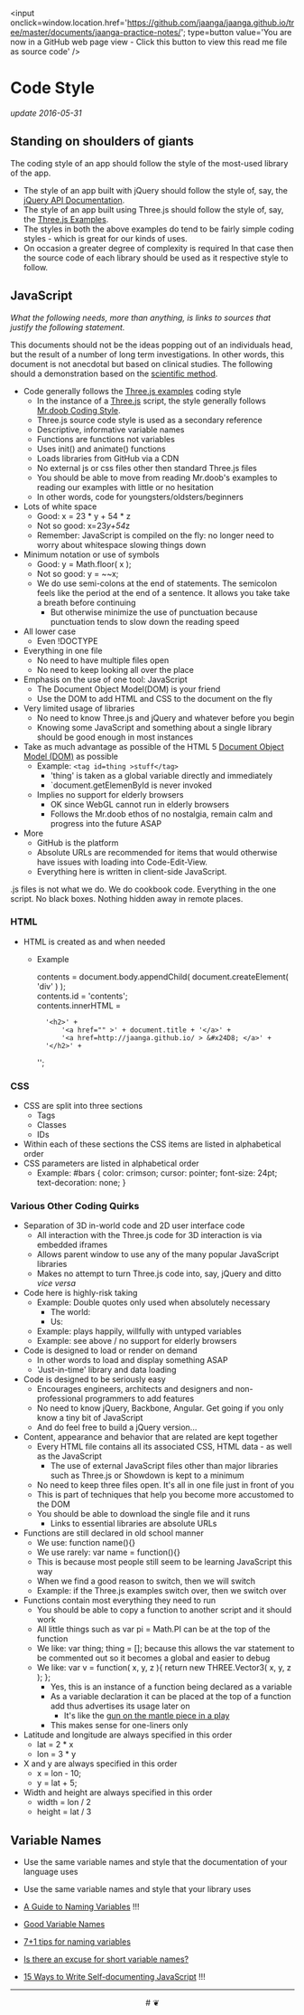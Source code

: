 <span style=display:none; >[You are now in a GitHub source code view - click this link to view this read me file as a web page]
( http://jaanga.github.io/documents/jaanga-practice-notes/ "View file as a web page." ) </span>
<input onclick=window.location.href='https://github.com/jaanga/jaanga.github.io/tree/master/documents/jaanga-practice-notes/'; type=button  value='You are now in a GitHub web page view - Click this button to view this read me file as source code' />


Code Style
===

_update 2016-05-31_

## Standing on shoulders of giants

The coding style of an app should follow the style of the most-used library of the app.
* The style of an app built with jQuery should follow the style of, say, the [jQuery API Documentation]( http://api.jquery.com/ ). 
* The style of an app built using Three.js should follow the style of, say, the [Three.js Examples]( http://mrdoob.github.io/three.js/examples/ ).
* The styles in both the above examples do tend to be fairly simple coding styles - which is great for our kinds of uses.
* On occasion a greater degree of complexity is required In that case then the source code of each library should be used as it respective style to follow.


## JavaScript

_What the following needs, more than anything, is links to sources that justify the following statement._

This documents should not be the ideas popping out of an individuals head, but the result of a number of long term investigations.
In other words, this document is not anecdotal but based on clinical studies. 
The following should a demonstration based on the [scientific method]( https://en.wikipedia.org/wiki/Scientific_method ).

* Code generally follows the [Three.js examples]( http://mrdoob.github.io/three.js/examples/ ) coding style
	* In the instance of a [Three.js]( http://threejs.org ) script, the style generally follows [Mr.doob Coding Style]( https://github.com/mrdoob/three.js/wiki/Mr.doob%27s-Code-Style%E2%84%A2 ).
	* Three.js source code style is used as a secondary reference
	* Descriptive, informative variable names
	* Functions are functions not variables
	* Uses init() and animate() functions
	* Loads libraries from GitHub via a CDN
	* No external js or css files other then standard Three.js files
	* You should be able to move from reading Mr.doob's examples to reading our examples with little or no hesitation
	* In other words, code for youngsters/oldsters/beginners
* Lots of white space
	* Good: x = 23 * y + 54 * z
	* Not so good: x=23*y+54*z
	* Remember: JavaScript is compiled on the fly: no longer need to worry about whitespace slowing things down
* Minimum notation or use of symbols
	* Good: y = Math.floor( x );
	* Not so good: y = ~~x;
	* We do use semi-colons at the end of statements. The semicolon feels like the period at the end of a sentence. It allows you take take a breath before continuing
		* But otherwise minimize the use of punctuation because punctuation tends to slow down the reading speed
* All lower case
	* Even !DOCTYPE
* Everything in one file
	* No need to have multiple files open 
	* No need to keep looking all over the place 
* Emphasis on the use of one tool: JavaScript
	* The Document Object Model(DOM) is your friend
	* Use the DOM to add HTML and CSS to the document on the fly
* Very limited usage of libraries
	* No need to know Three.js and jQuery and whatever before you begin
	* Knowing some JavaScript and something about a single library should be good enough in most instances
* Take as much advantage as possible of the HTML 5 [Document Object Model (DOM)]( http://en.wikipedia.org/wiki/Document_Object_Model ) as possible
	* Example: `<tag id=thing >stuff</tag>`
		* 'thing' is taken as a global variable directly and immediately
		* `document.getElemenById is never invoked
	* Implies no support for elderly browsers
		* OK since WebGL cannot run in elderly browsers
		* Follows the Mr.doob ethos of no nostalgia, remain calm and progress into the future ASAP
* More
	* GitHub is the platform
	* Absolute URLs are recommended for items that would otherwise have issues with loading into Code-Edit-View.
	* Everything here is written in client-side JavaScript.


.js files is not what we do. We do cookbook code. Everything in the one script.
No black boxes. Nothing hidden away in remote places.

### HTML

* HTML is created as and when needed
	* Example

		contents = document.body.appendChild( document.createElement( 'div' ) );  
		contents.id = 'contents';  
		contents.innerHTML =  

			'<h2>' +
				'<a href="" >' + document.title + '</a>' +
				'<a href=http://jaanga.github.io/ > &#x24D8; </a>' +
			'</h2>' +
		'';


### CSS

* CSS are split into three sections
	* Tags
	* Classes
	* IDs
* Within each of these sections the CSS items are listed in alphabetical order
* CSS parameters are listed in alphabetical order
	* Example: #bars { color: crimson; cursor: pointer; font-size: 24pt; text-decoration: none; } 

### Various Other Coding Quirks

* Separation of 3D in-world code and 2D user interface code
	* All interaction with the Three.js code for 3D interaction is via embedded iframes
	* Allows parent window to use any of the many popular JavaScript libraries
	* Makes no attempt to turn Three.js code into, say, jQuery and ditto _vice versa_
* Code here is highly-risk taking
	* Example: Double quotes only used when absolutely necessary
		* The world: <html lang="en">
		* Us: <html lang=en >
	* Example: plays happily, willfully with untyped variables 
	* Example: see above / no support for elderly browsers
* Code is designed to load or render on demand
	* In other words to load and display something ASAP
	* 'Just-in-time' library and data loading
* Code is designed to be seriously easy
	* Encourages engineers, architects and designers and non-professional programmers to add features
	* No need to know jQuery, Backbone, Angular. Get going if you only know a tiny bit of JavaScript
	* And do feel free to build a jQuery version...
* Content, appearance and behavior that are related are kept together
	* Every HTML file contains all its associated CSS, HTML data - as well as the JavaScript
		* The use of external JavaScript files other than major libraries such as Three.js or Showdown is kept to a minimum
	* No need to keep three files open. It's all in one file just in front of you
	* This is part of techniques that help you become more accustomed to the DOM
	* You should be able to download the single file and it runs
		* Links to essential libraries are absolute URLs
* Functions are still declared in old school manner
	* We use: function name(){}
	* We use rarely: var name = function(){}
	* This is because most people still seem to be learning JavaScript this way
	* When we find a good reason to switch, then we will switch
	* Example: if the Three.js examples switch over, then we switch over
* Functions contain most everything they need to run
	* You should be able to copy a function to another script and it should work
	* All little things such as var pi = Math.PI can be at the top of the function
	* We like: var thing; thing = []; because this allows the var statement to be commented out so it becomes a global and easier to debug
	* We like: var v = function( x, y, z ){ return new THREE.Vector3( x, y, z ); };
		* Yes, this is an instance of a function being declared as a variable
		* As a variable declaration it can be placed at the top of a function add thus advertises its usage later on
			* It's like the [gun on the mantle piece in a play]( https://en.wikipedia.org/wiki/Chekhov%27s_gun )
		* This makes sense for one-liners only
* Latitude and longitude are always specified in this order
	* lat = 2 * x
	* lon = 3 * y
* X and y are always specified in this order
	* x = lon - 10;
	* y = lat + 5;
* Width and height are always specified in this order 
	* width = lon / 2
	* height = lat / 3

## Variable Names


* Use the same variable names and style that the documentation of your language uses
* Use the same variable names and style that your library uses

* [A Guide to Naming Variables]( https://a-nickels-worth.blogspot.com/2016/04/a-guide-to-naming-variables.html ) !!!
* [Good Variable Names]( http://c2.com/cgi/wiki?GoodVariableNames )
* [7+1 tips for naming variables]( http://www.makinggoodsoftware.com/2009/05/04/71-tips-for-naming-variables/ )
* [Is there an excuse for short variable names?]( http://programmers.stackexchange.com/questions/176582/is-there-an-excuse-for-short-variable-names )
* [15 Ways to Write Self-documenting JavaScript]( https://www.sitepoint.com/self-documenting-javascript/ ) !!!








***

<center title="dingbat" >
# <a href=javascript:contents.scrollTop=0; style=text-decoration:none; >❦</a>
</center>